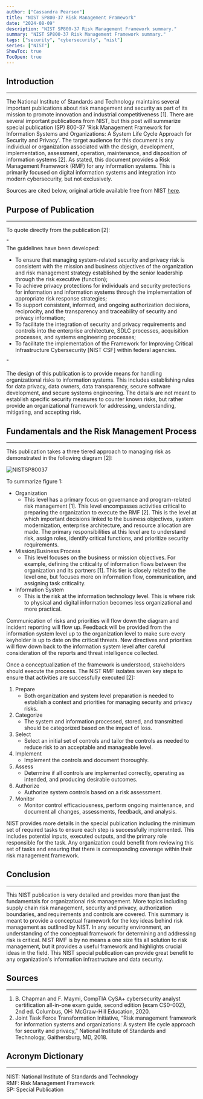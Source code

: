 ```yaml
---
author: ["Cassandra Pearson"]
title: "NIST SP800-37 Risk Management Framework"
date: "2024-08-09"
description: "NIST SP800-37 Risk Management Framework summary."
summary: "NIST SP800-37 Risk Management Framework summary."
tags: ["security", "cybersecurity", "nist"]
series: ["NIST"]
ShowToc: true
TocOpen: true
---
```


## **Introduction**

---

The National Institute of Standards and Technology maintains several important publications about risk management and security as part of its mission to promote innovation and industrial competitiveness [1]. There are several important publications from NIST, but this post will summarize special publication (SP) 800-37 'Risk Management Framework for Information Systems and Organizations: A System Life Cycle Approach for Security and Privacy'. The target audience for this document is any individual or organization associated with the design, development, implementation, assessment, operation, maintenance, and disposition of information systems [2].  As stated, this document provides a  Risk Management Framework (RMF) for any information systems. This is primarily focused on digital information systems and integration into modern cybersecurity, but not exclusively. 

Sources are cited below, original article available free from NIST [here](https://nvlpubs.nist.gov/nistpubs/SpecialPublications/NIST.SP.800-37r2.pdf).

## **Purpose of Publication**

---

To quote directly from the publication [2]: 

"  
The guidelines have been developed:
- To ensure that managing system-related security and privacy risk is consistent with the mission and business objectives of the organization and risk management strategy established by the senior leadership through the risk executive (function);
- To achieve privacy protections for individuals and security protections for information and information systems through the implementation of appropriate risk response strategies;
- To support consistent, informed, and ongoing authorization decisions, reciprocity, and the transparency and traceability of security and privacy information;
- To facilitate the integration of security and privacy requirements and controls into the enterprise architecture, SDLC processes, acquisition processes, and systems engineering processes;
- To facilitate the implementation of the Framework for Improving Critical Infrastructure Cybersecurity [NIST CSF] within federal agencies.    

"

The design of this publication is to provide means for handling organizational risks to information systems. This includes establishing rules for data privacy, data owners, data transparency, secure software development, and secure systems engineering. The details are not meant to establish specific security measures to counter known risks, but rather provide an organizational framework for addressing, understanding, mitigating, and accepting risk.

## **Fundamentals and the Risk Management Process**

---

This publication takes a three tiered approach to managing risk as demonstrated in the following diagram [2]:

![NISTSP80037](/images/NIST80037_Fig1.png "NIST SP800-37 Figure 1")

To summarize figure 1:
- Organization
	- This level has a primary focus on governance and program-related risk management [1]. This level encompasses activities critical to preparing the organization to execute the RMF [2]. This is the level at which important decisions linked to the business objectives, system modernization, enterprise architecture, and resource allocation are made. The primary responsibilities at this level are to understand risk, assign roles, identify critical functions, and prioritize security requirements.  
- Mission/Business Process
	- This level focuses on the business or mission objectives. For example, defining the criticality of information flows between the organization and its partners [1]. This tier is closely related to the level one, but focuses more on information flow, communication, and assigning task criticality. 
- Information System
	- This is the risk at the information technology level. This is where risk to physical and digital information becomes less organizational and more practical.

Communication of risks and priorities will flow down the diagram and incident reporting will flow up. Feedback will be provided from the information system level up to the organization level to make sure every keyholder is up to date on the critical threats. New directives and priorities will flow down back to the information system level after careful consideration of the reports and threat intelligence collected. 

Once a conceptualization of the framework is understood, stakeholders should execute the process. The NIST RMF isolates seven key steps to ensure that activities are successfully executed [2]:
1. Prepare
	- Both organization and system level preparation is needed to establish a context and priorities for managing security and privacy risks.
2. Categorize
	- The system and information processed, stored, and transmitted should be categorized based on the impact of loss. 
3. Select
	- Select an initial set of controls and tailor the controls as needed to reduce risk to an acceptable and manageable level.
4. Implement
	- Implement the controls and document thoroughly.
5. Assess
	- Determine if all controls are implemented correctly, operating as intended, and producing desirable outcomes.
6. Authorize
	- Authorize system controls based on a risk assessment. 
7. Monitor
	- Monitor control efficaciousness, perform ongoing maintenance, and document all changes, assessments, feedback, and analysis. 

NIST provides more details in the special publication including the minimum set of required tasks to ensure each step is successfully implemented. This includes potential inputs, executed outputs, and the primary role responsible for the task. Any organization could benefit from reviewing this set of tasks and ensuring that there is corresponding coverage within their risk management framework. 

## **Conclusion**

---

This NIST publication is very detailed and provides more than just the fundamentals for organizational risk management. More topics including supply chain risk management, security and privacy, authorization boundaries, and requirements and controls are covered. This summary is meant to provide a conceptual framework for the key ideas behind risk management as outlined by NIST. In any security environment, an understanding of the conceptual framework for determining and addressing risk is critical. NIST RMF is by no means a one size fits all solution to risk management, but it provides a useful framework and highlights crucial ideas in the field. This NIST special publication can provide great benefit to any organization's information infrastructure and data security. 

## **Sources**

---

1. B. Chapman and F. Maymi, CompTIA CySA+ cybersecurity analyst certification all-in-one exam guide, second edition (exam CS0-002), 2nd ed. Columbus, OH: McGraw-Hill Education, 2020.
2. Joint  Task Force Transformation Initiative, “Risk management framework for  information systems and organizations: A system life cycle approach for  security and privacy,” National Institute of Standards and Technology,  Gaithersburg, MD, 2018.

## **Acronym Dictionary**

---

NIST: National Institute of Standards and Technology  
RMF: Risk Management Framework  
SP: Special Publication  